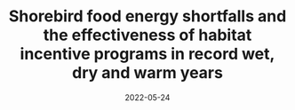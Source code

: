---
title: "Shorebird food energy shortfalls and the effectiveness of habitat incentive programs in record wet, dry and warm years"
collection: publications
date: 2022-05-24
venue: 'Ecological Monographs'
link: 'https://doi.org/10.1002/ecm.1541'
openaccess: true
paperurl: '/files/Golet et al. 2022.pdf'
citation: 'Golet GH, <b>Dybala KE</b>, Reiter ME, Sesser KA, Reynolds M, Kelsey R (2022) Shorebird food energy shortfalls and the effectiveness of habitat incentive programs in record wet, dry and warm years. <i>Ecological Monographs</i> 92(4):e1541. DOI: [10.1002/ecm.1541](https://doi.org/10.1002/ecm.1541)'
---